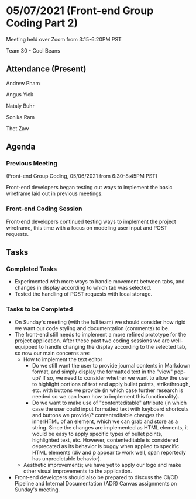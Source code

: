 # 05/07/2021 (Front-end Group Coding Part 2)
Meeting held over Zoom from 3:15-6:20PM PST

Team 30 - Cool Beans
## Attendance (Present)
Andrew Pham

Angus Yick

Nataly Buhr

Sonika Ram

Thet Zaw
##  Agenda
### Previous Meeting 

(Front-end Group Coding, 05/06/2021 from 6:30-8:45PM PST)

Front-end developers began testing out ways to implement the basic wireframe laid out in previous meetings.

### Front-end Coding Session
Front-end developers continued testing ways to implement the project wireframe, this time with a focus on modeling user input and POST requests.

## Tasks

### Completed Tasks

- Experimented with more ways to handle movement between tabs, and changes in display according to which tab was selected.
- Tested the handling of POST requests with local storage.

### Tasks to be Completed
- On Sunday's meeting (with the full team) we should consider how rigid we want our code styling and documentation (comments) to be.
- The front-end still needs to implement a more refined prototype for the project application. After these past two coding sessions we are well-equipped to handle changing the display according to the selected tab, so now our main concerns are:
    - How to implement the text editor
        - Do we still want the user to provide journal contents in Markdown format, and simply display the formatted text in the "view" pop-up? If so, we need to consider whether we want to allow the user to highlight portions of text and apply bullet points, strikethrough, etc. with buttons we provide (in which case further research is needed so we can learn how to implement this functionality).
        - Do we want to make use of "contenteditable" attribute (in which case the user could input formatted text with keyboard shortcuts and buttons we provide)? contenteditable changes the innerHTML of an element, which we can grab and store as a string. Since the changes are implemented as HTML elements, it would be easy to apply specific types of bullet points, highlighted text, etc. However, contenteditable is considered deprecated as its behavior is buggy when applied to specific HTML elements (div and p appear to work well, span reportedly has unpredictable behavior).
    - Aesthetic improvements; we have yet to apply our logo and make other visual improvements to the application.
- Front-end developers should also be prepared to discuss the CI/CD Pipeline and Internal Documentation (ADR) Canvas assignments on Sunday's meeting.
